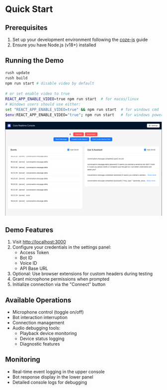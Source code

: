 # Quick Start

## Prerequisites
1. Set up your development environment following the [coze-js](../../README.md#development-guide) guide
2. Ensure you have Node.js (v18+) installed

## Running the Demo

```bash
rush update
rush build
npm run start # disable video by default

# or set enable video to true
REACT_APP_ENABLE_VIDEO=true npm run start  # for macos/linux
# Windows users should use either:
set "REACT_APP_ENABLE_VIDEO=true" && npm run start  # for windows cmd
$env:REACT_APP_ENABLE_VIDEO="true"; npm run start   # for windows powershell

```

![realtime-console](./assets/realtime-console.png)

## Demo Features
1. Visit [http://localhost:3000](http://localhost:3000)
2. Configure your credentials in the settings panel:
   - Access Token
   - Bot ID
   - Voice ID
   - API Base URL
3. Optional: Use browser extensions for custom headers during testing
4. Grant microphone permissions when prompted
5. Initialize connection via the "Connect" button

## Available Operations
- Microphone control (toggle on/off)
- Bot interaction interruption
- Connection management
- Audio debugging tools:
  - Playback device monitoring
  - Device status logging
  - Diagnostic features

## Monitoring
- Real-time event logging in the upper console
- Bot response display in the lower panel
- Detailed console logs for debugging

